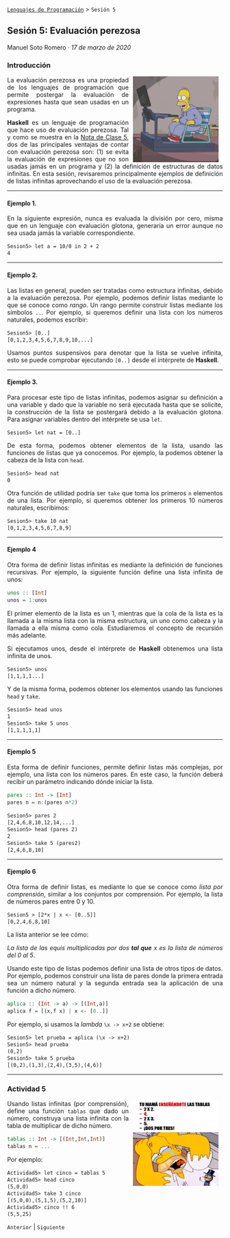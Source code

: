[`Lenguajes de Programación`](../README.md) > `Sesión 5`

## Sesión 5: Evaluación perezosa

Manuel Soto Romero · *17 de marzo de 2020*

### Introducción

<img src="imagenes/imagen1.gif" align="right" height="200" width="200" hspace="10">
<div style="text-align: justify;">	

La evaluación perezosa es una propiedad de los lenguajes de programación que permite postergar la evaluación de 
expresiones hasta que sean usadas en un programa.   

__Haskell__ es un lenguaje de programación que hace uso de evaluación perezosa. Tal y como se muestra en la 
<a href="https://drive.google.com/file/d/1_eE9gZPW1V8isPE1qw0yyTRhBS1VT7Zc/view" target="_blank" >Nota de Clase 5</a>, 
dos de las principales ventajas de contar con evaluación perezosa son: (1) se evita la evaluación de expresiones que no 
son usadas jamás en un programa y (2) la definición de estructuras de datos infinitas. En esta sesión, revisaremos 
principalmente ejemplos de definición de listas infinitas aprovechando el uso de la evaluación perezosa.

---

#### Ejemplo 1.
En la siguiente expresión, nunca es evaluada la división por cero, misma que en un lenguaje con evaluación glotona, 
generaría un error aunque no sea usada jamás la variable correspondiente.

```
Sesion5> let a = 10/0 in 2 + 2
4
```

---

#### Ejemplo 2.
Las listas en general, pueden ser tratadas como estructura infinitas, debido a la evaluación perezosa. Por ejemplo, 
podemos definir listas mediante lo que se conoce como *rango*. Un rango permite construir listas mediante los símbolos
`..`. Por ejemplo, si queremos definir una lista con los números naturales, podemos escribir:

```
Sesion5> [0..]
[0,1,2,3,4,5,6,7,8,9,10,...]
```

Usamos puntos suspensivos para denotar que la lista se vuelve infinita, esto se puede comprobar ejecutando `[0..]` desde
el intérprete de __Haskell__.

---

#### Ejemplo 3.
Para procesar este tipo de listas infinitas, podemos asignar su definición a una variable y dado que la variable no será
ejecutada hasta que se solicite, la construcción de la lista se postergará debido a la evaluación glotona. Para asignar
variables dentro del intérprete se usa `let`.

```
Sesion5> let nat = [0..]
```

De esta forma, podemos obtener elementos de la lista, usando las funciones de listas que ya conocemos. Por ejemplo, la
podemos obtener la cabeza de la lista con `head`.

```
Sesion5> head nat
0
```

Otra función de utilidad podría ser `take` que toma los primeros `n` elementos de una lista. Por ejemplo, si queremos
obtener los primeros 10 números naturales, escribimos:

```
Sesion5> take 10 nat
[0,1,2,3,4,5,6,7,8,9]
```

---

#### Ejemplo 4
Otra forma de definir listas infinitas es mediante la definición de funciones recursivas. Por ejemplo, la siguiente
función define una lista infinita de unos:

```haskell
unos :: [Int]
unos = 1:unos
```

El primer elemento de la lista es un 1, mientras que la cola de la lista es la llamada a la misma lista con la misma 
estructura, un uno como cabeza y la llamada a ella misma como cola. Estudiaremos el concepto de recursión más adelante.

Si ejecutamos unos, desde el intérprete de __Haskell__ obtenemos una lista infinita de unos.

```
Sesion5> unos
[1,1,1,1...]
```

Y de la misma forma, podemos obtener los elementos usando las funciones `head` y `take`.

```
Sesion5> head unos
1
Sesion5> take 5 unos
[1,1,1,1,1]
```

---

#### Ejemplo 5
Esta forma de definir funciones, permite definir listas más complejas, por ejemplo, una lista con los números pares.
En este caso, la función deberá recibir un parámetro indicando dónde iniciar la lista. 

```haskell
pares :: Int -> [Int]
pares n = n:(pares n*2)
```

```
Sesion5> pares 2
[2,4,6,8,10,12,14,...]
Sesion5> head (pares 2)
2
Sesion5> take 5 (pares2)
[2,4,6,8,10]
```

---

#### Ejemplo 6
Otra forma de definir listas, es mediante lo que se conoce como *lista por comprensión*, similar a los conjuntos por
comprensión. Por ejemplo, la lista de números pares entre 0 y 10.

```
Sesion5 > [2*x | x <- [0..5]]
[0,2,4,6,8,10]
```

La lista anterior se lee cómo:

*La lista de las equis multiplicadas por dos **tal que** x es la lista de números del 0 al 5*.

Usando este tipo de listas podemos definir una lista de otros tipos de datos. Por ejemplo, podemos construir una lista 
de pares donde la primera entrada sea un número natural y la segunda entrada sea la aplicación de una función a dicho 
número.

```haskell
aplica :: (Int -> a) -> [(Int,a)]
aplica f = [(x,f x) | x <- [0..]]
```

Por ejemplo, si usamos la *lambda* `\x -> x+2` se obtiene:

```
Sesion5> let prueba = aplica (\x -> x+2)
Sesion5> head prueba
(0,2)
Sesion5> take 5 prueba
[(0,2),(1,3),(2,4),(3,5),(4,6)]
```

---

### Actividad 5

<img src="imagenes/imagen2.jpeg" align="right" height="200" width="200" hspace="10">


Usando listas infinitas (por comprensión), define una función `tablas` que dado un número, construya una lista infinita
con la tabla de multiplicar de dicho número. 

```haskell
tablas :: Int -> [(Int,Int,Int)]
tablas n = ...
```

Por ejemplo:

```
Actividad5> let cinco = tablas 5
Actividad5> head cinco
(5,0,0)
Actividad5> take 3 cinco
[(5,0,0),(5,1,5),(5,2,10)]
Actividad5> cinco !! 6
(5,5,25)
```

</div>

`Anterior` | `Siguiente`